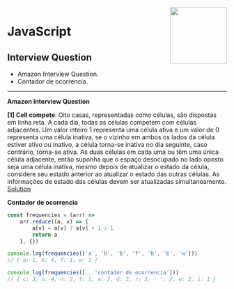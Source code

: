 ﻿<img src="https://i.ibb.co/M6nBBb0/mascote.png" align="right" width="130">

# JavaScript

## Interview Question

- Amazon Interview Question.
- Contador de ocorrencia.

--- 

**Amazon Interview Question**

**[1] Cell compete**:
Oito casas, representadas como células, são dispostas em linha reta. A cada dia, todas as células competem com células
adjacentes. Um valor inteiro 1 representa uma célula ativa e um valor de 0 representa uma célula inativa, se o vizinho
em ambos os lados da célula estiver ativo ou inativo, a célula torna-se inativa no dia seguinte, caso contrário,
torna-se ativa. As duas células em cada uma ou têm uma única célula adjacente, então suponha que o espaço desocupado no
lado oposto seja uma célula inativa, mesmo depois de atualizar o estado da célula, considere seu estado anterior ao
atualizar o estado das outras células. As informações de estado das células devem ser atualizadas simultaneamente.
[Solution](https://github.com/JoseMateusCamargo/javascript/blob/main/interview-question/amazon.cell.compete.js)

**Contador de ocorrencia**

```Javascript
const frequencies = (arr) =>
    arr.reduce((a, v) => {
        a[v] = a[v] ? a[v] + 1 : 1
        return a
    }, {})

console.log(frequencies(['a', 'b', 'b', 'f', 'b', 'b', 'w']))
// { a: 1, b: 4, f: 1, w: 1 }

console.log(frequencies([...'contador de ocorrencia']))
// { c: 3, o: 4, n: 2, t: 1, a: 2, d: 2, r: 3, ' ': 2, e: 2, i: 1 }
```
